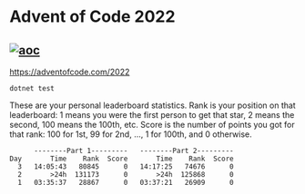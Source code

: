 # Advent of Code 2022

[![aoc](https://github.com/alfeg/adventofcode2022/actions/workflows/dotnet.yml/badge.svg)](https://github.com/alfeg/adventofcode2022/actions/workflows/dotnet.yml)
---

https://adventofcode.com/2022

```
dotnet test
```

These are your personal leaderboard statistics. Rank is your position on that leaderboard: 1 means you were the first person to get that star, 2 means the second, 100 means the 100th, etc. Score is the number of points you got for that rank: 100 for 1st, 99 for 2nd, ..., 1 for 100th, and 0 otherwise.

```
      --------Part 1---------   --------Part 2---------
Day       Time    Rank  Score       Time    Rank  Score
  3   14:05:43   80845      0   14:17:25   74676      0
  2       >24h  131173      0       >24h  125868      0
  1   03:35:37   28867      0   03:37:21   26909      0

```
